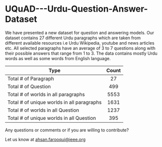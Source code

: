 # UQuAD---Urdu-Question-Answer-Dataset
We have presented a new dataset for question and answering models. Our dataset contains 27 different Urdu paragraphs which are taken from different available resources i.e Urdu Wikipedia, youtube and news articles etc. All selected paragraphs have an average of 3 to 7 questions along with their possible answers that range from 1 to 3. The data contains mostly Urdu words as well as some words from English language. 

| Type                                       | Count |
|--------------------------------------------|:-----:|
| Total # of Paragraph                       |   27  |
| Total # of Question                        |  499  |
| Total # of worlds in all paragraphs        |  5553 |
| Total # of unique worlds in all paragraphs |  1631 |
| Total # of worlds in all Question          |  1237 |
| Total # of unique worlds in all Question   |  395  |


Any questions or comments or if you are willing to contribute? 

Let us know at ahsan.farooqui@ieee.org
